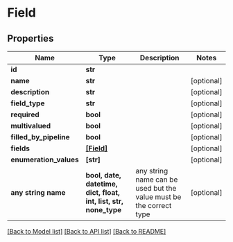 # Field


## Properties
Name | Type | Description | Notes
------------ | ------------- | ------------- | -------------
**id** | **str** |  | 
**name** | **str** |  | [optional] 
**description** | **str** |  | [optional] 
**field_type** | **str** |  | [optional] 
**required** | **bool** |  | [optional] 
**multivalued** | **bool** |  | [optional] 
**filled_by_pipeline** | **bool** |  | [optional] 
**fields** | [**[Field]**](Field.md) |  | [optional] 
**enumeration_values** | **[str]** |  | [optional] 
**any string name** | **bool, date, datetime, dict, float, int, list, str, none_type** | any string name can be used but the value must be the correct type | [optional]

[[Back to Model list]](../README.md#documentation-for-models) [[Back to API list]](../README.md#documentation-for-api-endpoints) [[Back to README]](../README.md)


